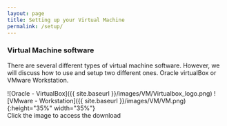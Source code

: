 ```yaml
---
layout: page
title: Setting up your Virtual Machine
permalink: /setup/
---
```


### Virtual Machine software

There are several different types of virtual machine software. However, we will discuss how to use and setup two different ones. Oracle virtualBox or VMware Workstation.

![Oracle - VirtualBox]({{ site.baseurl }}/images/VM/Virtualbox_logo.png)
![VMware - Workstation]({{ site.baseurl }}/images/VM/VM.png){:height="35%" width="35%"}<br>
Click the image to access the download
